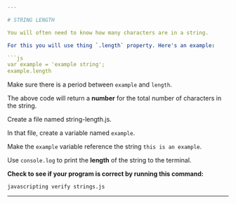 ```yaml
---

# STRING LENGTH

You will often need to know how many characters are in a string.

For this you will use thing `.length` property. Here's an example:

```js
var example = 'example string';
example.length
```

Make sure there is a period between `example` and `length`.

The above code will return a **number** for the total number of characters in the string.

Create a file named string-length.js.

In that file, create a variable named `example`.

Make the `example` variable reference the string `this is an example`.

Use `console.log` to print the **length** of the string to the terminal.

**Check to see if your program is correct by running this command:**

`javascripting verify strings.js`

---
```

